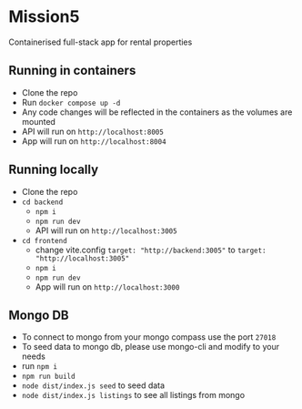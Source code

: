 # Mission5

Containerised full-stack app for rental properties

## Running in containers

- Clone the repo
- Run `docker compose up -d`
- Any code changes will be reflected in the containers as the volumes are mounted
- API will run on `http://localhost:8005`
- App will run on `http://localhost:8004`

## Running locally

- Clone the repo
- `cd backend`
  - `npm i`
  - `npm run dev`
  - API will run on `http://localhost:3005`
- `cd frontend`
  - change vite.config `target: "http://backend:3005"` to `target: "http://localhost:3005"`
  - `npm i`
  - `npm run dev`
  - App will run on `http://localhost:3000`

## Mongo DB

- To connect to mongo from your mongo compass use the port `27018`
- To seed data to mongo db, please use mongo-cli and modify to your needs
- run `npm i`
- `npm run build`
- `node dist/index.js seed` to seed data
- `node dist/index.js listings` to see all listings from mongo
